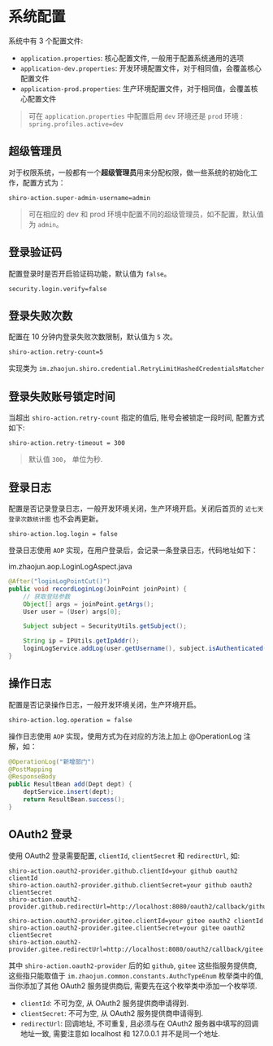 # 系统配置

系统中有 3 个配置文件: 
 * `application.properties`: 核心配置文件, 一般用于配置系统通用的选项
 * `application-dev.properties`: 开发环境配置文件，对于相同值，会覆盖核心配置文件
 * `application-prod.properties`: 生产环境配置文件，对于相同值，会覆盖核心配置文件


> 可在 `application.properties` 中配置启用 `dev` 环境还是 `prod` 环境 : `spring.profiles.active=dev`

## 超级管理员

对于权限系统，一般都有一个**超级管理员**用来分配权限，做一些系统的初始化工作，配置方式为：

```properties
shiro-action.super-admin-username=admin
```

> 可在相应的 dev 和 prod 环境中配置不同的超级管理员，如不配置，默认值为 `admin`。

## 登录验证码

配置登录时是否开启验证码功能，默认值为 `false`。

```properties
security.login.verify=false
```

## 登录失败次数


配置在 10 分钟内登录失败次数限制，默认值为 `5` 次。

```properties
shiro-action.retry-count=5
```

实现类为 `im.zhaojun.shiro.credential.RetryLimitHashedCredentialsMatcher`


## 登录失败账号锁定时间

当超出 `shiro-action.retry-count` 指定的值后, 账号会被锁定一段时间, 配置方式如下:

```properties
shiro-action.retry-timeout = 300
```

> 默认值 `300`， 单位为秒.

## 登录日志

配置是否记录登录日志，一般开发环境关闭，生产环境开启。关闭后首页的 `近七天登录次数统计图` 也不会再更新。

```properties
shiro-action.log.login = false
```

登录日志使用 `AOP` 实现，在用户登录后，会记录一条登录日志，代码地址如下：

im.zhaojun.aop.LoginLogAspect.java

```java
@After("loginLogPointCut()")
public void recordLoginLog(JoinPoint joinPoint) {
    // 获取登陆参数
    Object[] args = joinPoint.getArgs();
    User user = (User) args[0];

    Subject subject = SecurityUtils.getSubject();

    String ip = IPUtils.getIpAddr();
    loginLogService.addLog(user.getUsername(), subject.isAuthenticated(), ip);
}
```

## 操作日志

配置是否记录操作日志，一般开发环境关闭，生产环境开启。

```properties
shiro-action.log.operation = false
```

操作日志使用 `AOP` 实现，使用方式为在对应的方法上加上 @OperationLog 注解，如：

```java
@OperationLog("新增部门")
@PostMapping
@ResponseBody
public ResultBean add(Dept dept) {
    deptService.insert(dept);
    return ResultBean.success();
}
```

## OAuth2 登录

使用 OAuth2 登录需要配置, `clientId`, `clientSecret` 和 `redirectUrl`, 如:

```properties
shiro-action.oauth2-provider.github.clientId=your github oauth2 clientId
shiro-action.oauth2-provider.github.clientSecret=your github oauth2 clientSecret
shiro-action.oauth2-provider.github.redirectUrl=http://localhost:8080/oauth2/callback/github

shiro-action.oauth2-provider.gitee.clientId=your gitee oauth2 clientId
shiro-action.oauth2-provider.gitee.clientSecret=your gitee oauth2 clientSecret
shiro-action.oauth2-provider.gitee.redirectUrl=http://localhost:8080/oauth2/callback/gitee
```

其中 `shiro-action.oauth2-provider` 后的如 `github`, `gitee` 这些指服务提供商, 这些指只能取值于 `im.zhaojun.common.constants.AuthcTypeEnum` 枚举类中的值, 当你添加了其他 OAuth2 服务提供商后, 需要先在这个枚举类中添加一个枚举项.

* `clientId`: 不可为空, 从 OAuth2 服务提供商申请得到.
* `clientSecret`: 不可为空, 从 OAuth2 服务提供商申请得到.
* `redirectUrl`: 回调地址, 不可重复, 且必须与在 OAuth2 服务器中填写的回调地址一致, 需要注意如 localhost 和 127.0.0.1 并不是同一个地址.